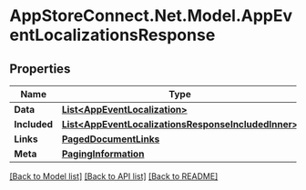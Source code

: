 # AppStoreConnect.Net.Model.AppEventLocalizationsResponse

## Properties

Name | Type | Description | Notes
------------ | ------------- | ------------- | -------------
**Data** | [**List&lt;AppEventLocalization&gt;**](AppEventLocalization.md) |  | 
**Included** | [**List&lt;AppEventLocalizationsResponseIncludedInner&gt;**](AppEventLocalizationsResponseIncludedInner.md) |  | [optional] 
**Links** | [**PagedDocumentLinks**](PagedDocumentLinks.md) |  | 
**Meta** | [**PagingInformation**](PagingInformation.md) |  | [optional] 

[[Back to Model list]](../README.md#documentation-for-models) [[Back to API list]](../README.md#documentation-for-api-endpoints) [[Back to README]](../README.md)

